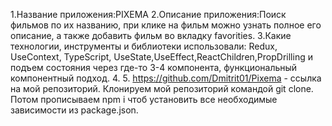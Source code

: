 1.Название приложения:PIXEMA
2.Описание приложения:Поиск фильмов по их названию, при клике на фильм можно узнать полное его описание, а также добавить фильм во вкладку favorities.
3.Какие технологии, инструменты и библиотеки использовали: Redux, UseContext, TypeScript, UseState,UseEffect,ReactChildren,PropDrilling и подъем состояния через где-то 3-4 компонента, функциональный компонентный подход.
4.
5. https://github.com/Dmitrit01/Pixema - ссылка на мой репозиторий. Клонируем мой репозиторий командой git clone. Потом прописываем npm i чтоб установить все необходимые зависимости из package.json.
